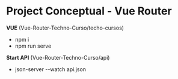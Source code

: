 # Project Conceptual - Vue Router

**VUE** (Vue-Router-Techno-Curso/techo-cursos)

  - npm i
  - npm run serve

**Start API** (Vue-Router-Techno-Curso/api)

  - json-server --watch api.json
